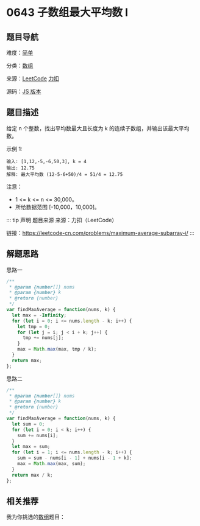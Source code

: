 # 0643 子数组最大平均数 I


## 题目导航

难度：[简单](/solution/easy/)

分类：[数组](/art/array.html)

来源：[LeetCode](https://leetcode.com/problems/maximum-average-subarray-i/)  [力扣](https://leetcode-cn.com/problems/maximum-average-subarray-i/)

源码：[JS 版本](https://github.com/swpuLeo/leetcode/blob/master/src/easy/0643-maximum-average-subarray-i.js)






## 题目描述

给定 n 个整数，找出平均数最大且长度为 k 的连续子数组，并输出该最大平均数。


示例 1:

```
输入: [1,12,-5,-6,50,3], k = 4
输出: 12.75
解释: 最大平均数 (12-5-6+50)/4 = 51/4 = 12.75
```


注意：

- 1 <= k <= n <= 30,000。
- 所给数据范围 [-10,000，10,000]。


::: tip 声明 题目来源
来源：力扣（LeetCode）

链接：https://leetcode-cn.com/problems/maximum-average-subarray-i/
:::



## 解题思路


思路一

```js
/**
 * @param {number[]} nums
 * @param {number} k
 * @return {number}
 */
var findMaxAverage = function(nums, k) {
  let max = -Infinity;
  for (let i = 0; i <= nums.length - k; i++) {
    let tmp = 0;
    for (let j = i; j < i + k; j++) {
      tmp += nums[j];
    }
    max = Math.max(max, tmp / k);
  }
  return max;
};
```


思路二

```js
/**
 * @param {number[]} nums
 * @param {number} k
 * @return {number}
 */
var findMaxAverage = function(nums, k) {
  let sum = 0;
  for (let i = 0; i < k; i++) {
    sum += nums[i];
  }
  let max = sum;
  for (let i = 1; i <= nums.length - k; i++) {
    sum = sum - nums[i - 1] + nums[i - 1 + k];
    max = Math.max(max, sum);
  }
  return max / k;
};
```





## 相关推荐

我为你挑选的[数组](/art/array.html)题目：
